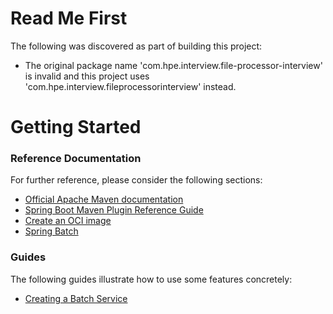 # Read Me First
The following was discovered as part of building this project:

* The original package name 'com.hpe.interview.file-processor-interview' is invalid and this project uses 'com.hpe.interview.fileprocessorinterview' instead.

# Getting Started

### Reference Documentation
For further reference, please consider the following sections:

* [Official Apache Maven documentation](https://maven.apache.org/guides/index.html)
* [Spring Boot Maven Plugin Reference Guide](https://docs.spring.io/spring-boot/docs/2.4.8/maven-plugin/reference/html/)
* [Create an OCI image](https://docs.spring.io/spring-boot/docs/2.4.8/maven-plugin/reference/html/#build-image)
* [Spring Batch](https://docs.spring.io/spring-boot/docs/2.5.2/reference/htmlsingle/#howto-batch-applications)

### Guides
The following guides illustrate how to use some features concretely:

* [Creating a Batch Service](https://spring.io/guides/gs/batch-processing/)

